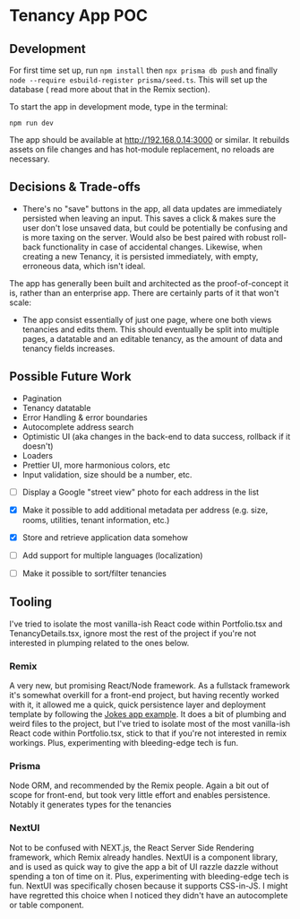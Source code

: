 # Tenancy App POC

## Development

For first time set up, run `npm install`
then `npx prisma db push` and finally `node --require esbuild-register prisma/seed.ts`. This will set up the database (
read more about that in the Remix section).

To start the app in development mode, type in the terminal:

```
npm run dev
```

The app should be available at http://192.168.0.14:3000 or similar. It rebuilds assets on file changes and has
hot-module replacement, no reloads are necessary.

## Decisions & Trade-offs

* There's no "save" buttons in the app, all data updates are immediately persisted when leaving an input. This saves a
  click & makes sure the user don't lose unsaved data, but could be potentially be confusing and is more taxing on the
  server. Would also be best paired with robust roll-back functionality in case of accidental changes. Likewise, when
  creating a new Tenancy, it is persisted immediately, with empty, erroneous data, which isn't ideal.

The app has generally been built and architected as the proof-of-concept it is, rather than an enterprise app. There are
certainly parts of it that won't scale:

* The app consist essentially of just one page, where one both views tenancies and edits them. This should eventually be
  split into multiple pages, a datatable and an editable tenancy, as the amount of data and tenancy fields increases.

## Possible Future Work

* Pagination
* Tenancy datatable
* Error Handling & error boundaries
* Autocomplete address search
* Optimistic UI (aka changes in the back-end to data success, rollback if it doesn't)
* Loaders
* Prettier UI, more harmonious colors, etc
* Input validation, size should be a number, etc.

-  [ ] Display a Google "street view" photo for each address in the list

- [x] Make it possible to add additional metadata per address (e.g. size, rooms, utilities, tenant information, etc.)

-  [x] Store and retrieve application data somehow

-  [ ] Add support for multiple languages (localization)

-  [ ] Make it possible to sort/filter tenancies

## Tooling

I've tried to isolate the most vanilla-ish React code within Portfolio.tsx and TenancyDetails.tsx, ignore most the rest
of the project if you're not interested in plumping related to the ones below.

### Remix

A very new, but promising React/Node framework. As a fullstack framework it's somewhat overkill for a front-end project,
but having recently worked with it, it allowed me a quick, quick persistence layer and deployment template by following
the [Jokes app example](https://remix.run/docs/en/v1.3.0-pre.1/tutorials/jokes). It does a bit of plumbing and weird
files to the project, but I've tried to isolate most of the most vanilla-ish React code within Portfolio.tsx, stick to
that if you're not interested in remix workings. Plus, experimenting with bleeding-edge tech is fun.

### Prisma

Node ORM, and recommended by the Remix people. Again a bit out of scope for front-end, but took very little effort and
enables persistence. Notably it generates types for the tenancies

### NextUI

Not to be confused with NEXT.js, the React Server Side Rendering framework, which Remix already handles. NextUI is a
component library, and is used as quick way to give the app a bit of UI razzle dazzle without spending a ton of time on
it. Plus, experimenting with bleeding-edge tech is fun. NextUI was specifically chosen because it supports CSS-in-JS. I
might have regretted this choice when I noticed they didn't have an autocomplete or table component.